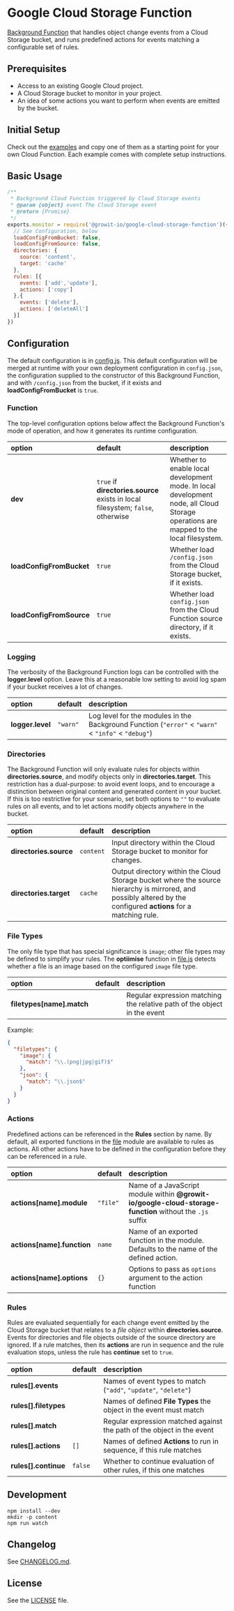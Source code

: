# Google Cloud Storage Function
[Background Function](https://cloud.google.com/functions/docs/writing/background) that handles object change events from a Cloud Storage bucket, and runs predefined actions for events matching a configurable set of rules.

## Prerequisites
- Access to an existing Google Cloud project.
- A Cloud Storage bucket to monitor in your project.
- An idea of some actions you want to perform when events are emitted by the bucket.

## Initial Setup
Check out the [examples](examples/README.md) and copy one of them as a starting point for your own Cloud Function. Each example comes with complete setup instructions.

## Basic Usage
```javascript
/**
 * Background Cloud Function triggered by Cloud Storage events
 * @param {object} event The Cloud Storage event
 * @return {Promise}
 */
exports.monitor = require('@growit-io/google-cloud-storage-function')({
  // See Configuration, below
  loadConfigFromBucket: false,
  loadConfigFromSource: false,
  directories: {
    source: 'content',
    target: 'cache'
  },
  rules: [{
    events: ['add','update'],
    actions: ['copy']
  },{
    events: ['delete'],
    actions: ['deleteAll']
  }]
})
```

## Configuration
The default configuration is in [config.js](config.js). This default configuration will be merged at runtime with your own deployment configuration in `config.json`, the configuration supplied to the constructor of this Background Function, and with `/config.json` from the bucket, if it exists and **loadConfigFromBucket** is `true`.

### Function
The top-level configuration options below affect the Background Function's mode of operation, and how it generates its runtime configuration.

| option | default | description |
| :----- | :------ | :---------- |
| **dev** | `true` if **directories.source** exists in local filesystem; `false`, otherwise | Whether to enable local development mode. In local development node, all Cloud Storage operations are mapped to the local filesystem. |
| **loadConfigFromBucket** | `true` | Whether load `/config.json` from the Cloud Storage bucket, if it exists. |
| **loadConfigFromSource** | `true` | Whether load `config.json` from the Cloud Function source directory, if it exists. |

### Logging
The verbosity of the Background Function logs can be controlled with the **logger.level** option. Leave this at a reasonable low setting to avoid log spam if your bucket receives a lot of changes.

| option | default | description |
| :----- | :------ | :---------- |
| **logger.level** | `"warn"` | Log level for the modules in the Background Function (`"error"` &lt; `"warn"` &lt; `"info"` &lt; `"debug"`) |

### Directories
The Background Function will only evaluate rules for objects within **directories.source**, and modify objects only in **directories.target**. This restriction has a dual-purpose: to avoid event loops, and to encourage a distinction between original content and generated content in your bucket. If this is too restrictive for your scenario, set both options to `""` to evaluate rules on all events, and to let actions modify objects anywhere in the bucket.

| option | default | description |
| :----- | :------ | :---------- |
| **directories.source** | `content` | Input directory within the Cloud Storage bucket to monitor for changes. |
| **directories.target** | `cache` | Output directory within the Cloud Storage bucket where the source hierarchy is mirrored, and possibly altered by the configured **actions** for a matching rule. |

### File Types
The only file type that has special significance is `image`; other file types may be defined to simplify your rules. The **optiimise** function in [file.js](file.js) detects whether a file is an image based on the configured `image` file type.

| option | default | description |
| :----- | :------ | :---------- |
| **filetypes[name].match** |  | Regular expression matching the relative path of the object in the event |

Example:

```json
{
  "filetypes": {
    "image": {
      "match": "\\.(png|jpg|gif)$"
    },
    "json": {
      "match": "\\.json$"
    }
  }
}
```

### Actions
Predefined actions can be referenced in the **Rules** section by name. By default, all exported functions in the [file](file.js) module are available to rules as actions. All other actions have to be defined in the configuration before they can be referenced in a rule.

| option | default | description |
| :----- | :------ | :---------- |
| **actions[name].module** | `"file"` | Name of a JavaScript module within **@growit-io/google-cloud-storage-function** without the `.js` suffix |
| **actions[name].function** | `name` | Name of an exported function in the module. Defaults to the name of the defined action. |
| **actions[name].options** | `{}` | Options to pass as `options` argument to the action function |

### Rules
Rules are evaluated sequentially for each change event emitted by the Cloud Storage bucket that relates to a *file object* within **directories.source**. Events for directories and file objects outside of the source directory are ignored. If a rule matches, then its **actions** are run in sequence and the rule evaluation stops, unless the rule has **continue** set to `true`.

| option | default | description |
| :----- | :------ | :---------- |
| **rules[].events** | | Names of event types to match (`"add"`, `"update"`, `"delete"`) |
| **rules[].filetypes** | | Names of defined **File Types** the object in the event must match |
| **rules[].match** | | Regular expression matched against the path of the object in the event |
| **rules[].actions** | `[]` | Names of defined **Actions** to run in sequence, if this rule matches |
| **rules[].continue** | `false` | Whether to continue evaluation of other rules, if this one matches |

## Development
    npm install --dev
    mkdir -p content
    npm run watch

## Changelog
See [CHANGELOG.md](CHANGELOG.md).

## License
See the [LICENSE](LICENSE) file.
